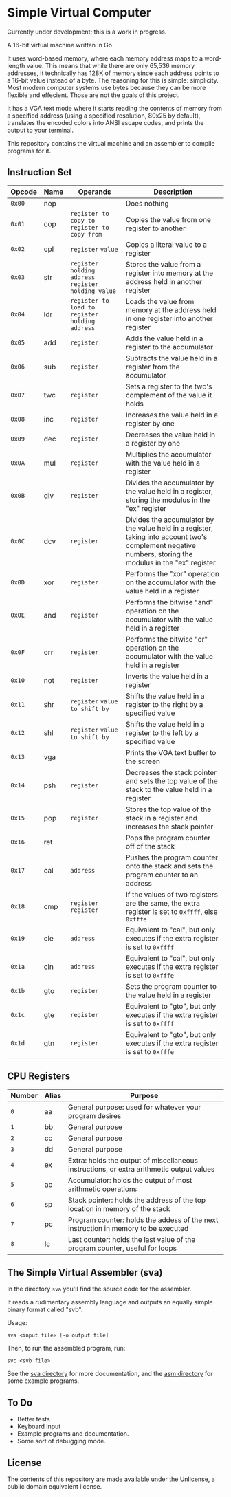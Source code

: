 # Simple Virtual Computer

Currently under development; this is a work in progress.

A 16-bit virtual machine written in Go.

It uses word-based memory, where each memory address maps to a word-length value.
This means that while there are only 65,536 memory addresses,
it technically has 128K of memory since each address points to a 16-bit value instead of a byte.
The reasoning for this is simple: simplicity. Most modern computer systems use bytes because they can be more flexible and effecient.
Those are not the goals of this project.

It has a VGA text mode where it starts reading the contents of memory from a specified address
(using a specified resolution, 80x25 by default),
translates the encoded colors into ANSI escape codes,
and prints the output to your terminal.

This repository contains the virtual machine and an assembler to compile programs for it.

## Instruction Set

| Opcode | Name | Operands                                            | Description                                                                                                                                              |
| ------ | ---- | --------                                            | -----------                                                                                                                                              |
| `0x00` | nop  |                                                     | Does nothing                                                                                                                                             |
| `0x01` | cop  | `register to copy to` `register to copy from`       | Copies the value from one register to another                                                                                                            |
| `0x02` | cpl  | `register` `value`                                  | Copies a literal value to a register                                                                                                                     |
| `0x03` | str  | `register holding address` `register holding value` | Stores the value from a register into memory at the address held in another register                                                                     |
| `0x04` | ldr  | `register to load to` `register holding address`    | Loads the value from memory at the address held in one register into another register                                                                    |
| `0x05` | add  | `register`                                          | Adds the value held in a register to the accumulator                                                                                                     |
| `0x06` | sub  | `register`                                          | Subtracts the value held in a register from the accumulator                                                                                              |
| `0x07` | twc  | `register`                                          | Sets a register to the two's complement of the value it holds                                                                                            |
| `0x08` | inc  | `register`                                          | Increases the value held in a register by one                                                                                                            |
| `0x09` | dec  | `register`                                          | Decreases the value held in a register by one                                                                                                            |
| `0x0A` | mul  | `register`                                          | Multiplies the accumulator with the value held in a register                                                                                             |
| `0x0B` | div  | `register`                                          | Divides the accumulator by the value held in a register, storing the modulus in the "ex" register                                                        |
| `0x0C` | dcv  | `register`                                          | Divides the accumulator by the value held in a register, taking into account two's complement negative numbers, storing the modulus in the "ex" register |
| `0x0D` | xor  | `register`                                          | Performs the "xor" operation on the accumulator with the value held in a register                                                                        |
| `0x0E` | and  | `register`                                          | Performs the bitwise "and" operation on the accumulator with the value held in a register                                                                |
| `0x0F` | orr  | `register`                                          | Performs the bitwise "or" operation on the accumulator with the value held in a register                                                                 |
| `0x10` | not  | `register`                                          | Inverts the value held in a register                                                                                                                     |
| `0x11` | shr  | `register` `value to shift by`                      | Shifts the value held in a register to the right by a specified value                                                                                    |
| `0x12` | shl  | `register` `value to shift by`                      | Shifts the value held in a register to the left by a specified value                                                                                     |
| `0x13` | vga  |                                                     | Prints the VGA text buffer to the screen                                                                                                                 |
| `0x14` | psh  | `register`                                          | Decreases the stack pointer and sets the top value of the stack to the value held in a register                                                          |
| `0x15` | pop  | `register`                                          | Stores the top value of the stack in a register and increases the stack pointer                                                                          |
| `0x16` | ret  |                                                     | Pops the program counter off of the stack                                                                                                                |
| `0x17` | cal  | `address`                                           | Pushes the program counter onto the stack and sets the program counter to an address                                                                     |
| `0x18` | cmp  | `register` `register`                               | If the values of two registers are the same, the extra register is set to `0xffff`, else `0xfffe`                                                        |
| `0x19` | cle  | `address`                                           | Equivalent to "cal", but only executes if the extra register is set to `0xffff`                                                                          |
| `0x1a` | cln  | `address`                                           | Equivalent to "cal", but only executes if the extra register is set to `0xfffe`                                                                          |
| `0x1b` | gto  | `register`                                          | Sets the program counter to the value held in a register                                                                                                 |
| `0x1c` | gte  | `register`                                          | Equivalent to "gto", but only executes if the extra register is set to `0xffff`                                                                          |
| `0x1d` | gtn  | `register`                                          | Equivalent to "gto", but only executes if the extra register is set to `0xfffe`                                                                          |

## CPU Registers

| Number | Alias | Purpose                                                                                  |
| ------ | ----- | -------                                                                                  |
| `0`    | aa    | General purpose: used for whatever your program desires                                  |
| `1`    | bb    | General purpose                                                                          |
| `2`    | cc    | General purpose                                                                          |
| `3`    | dd    | General purpose                                                                          |
| `4`    | ex    | Extra: holds the output of miscellaneous instructions, or extra arithmetic output values |
| `5`    | ac    | Accumulator: holds the output of most arithmetic operations                              |
| `6`    | sp    | Stack pointer: holds the address of the top location in memory of the stack              |
| `7`    | pc    | Program counter: holds the addess of the next instruction in memory to be executed       |
| `8`    | lc    | Last counter: holds the last value of the program counter, useful for loops              |

## The Simple Virtual Assembler (sva)

In the directory `sva` you'll find the source code for the assembler.

It reads a rudimentary assembly language and outputs an equally simple binary format called "svb".

Usage:
```
sva <input file> [-o output file]
```

Then, to run the assembled program, run:
```
svc <svb file>
```

See the [sva directory](https://github.com/tteeoo/svc/tree/main/sva) for more documentation, and the [asm directory](https://github.com/tteeoo/svc/tree/main/asm) for some example programs.

## To Do

* Better tests
* Keyboard input
* Example programs and documentation.
* Some sort of debugging mode.

## License

The contents of this repository are made available under the Unlicense, a public domain equivalent license.
